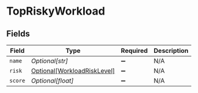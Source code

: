 # TopRiskyWorkload


## Fields

| Field                                                                   | Type                                                                    | Required                                                                | Description                                                             |
| ----------------------------------------------------------------------- | ----------------------------------------------------------------------- | ----------------------------------------------------------------------- | ----------------------------------------------------------------------- |
| `name`                                                                  | *Optional[str]*                                                         | :heavy_minus_sign:                                                      | N/A                                                                     |
| `risk`                                                                  | [Optional[WorkloadRiskLevel]](../../models/shared/workloadrisklevel.md) | :heavy_minus_sign:                                                      | N/A                                                                     |
| `score`                                                                 | *Optional[float]*                                                       | :heavy_minus_sign:                                                      | N/A                                                                     |
